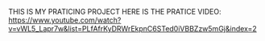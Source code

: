THIS IS MY PRATICING PROJECT 
HERE IS THE PRATICE VIDEO: https://www.youtube.com/watch?v=vWL5_Lapr7w&list=PLfAfrKyDRWrEkpnC6STed0iVBBZzw5mGj&index=2